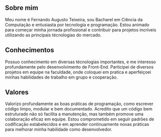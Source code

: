 ## Sobre mim
Meu nome é Fernando Augusto Teixeira, sou Bacharel em Ciência da Computação e entusiasta por tecnologia e programação. Estou animado para começar minha jornada profissional e contribuir para projetos incríveis utilizando as principais técnologias do mercado.

## Conhecimentos
Possuo conhecimento em diversas técnologias importantes, e me interesso profundamente pelo desenvolvimento de Front-End. Participei de diversos projetos em equipe na faculdade, onde coloquei em pratica e aperfeiçoei minhas habilidades de trabalho em grupo e cooperação.

## Valores
Valorizo profundamente as boas práticas de programação, como escrever código limpo, modular e bem documentado. Acredito que um código bem estruturado não só facilita a manutenção, mas também promove uma colaboração eficaz em equipe. Estou comprometido em seguir padrões de codificação estabelecidos e em aprender continuamente novas práticas para melhorar minha habilidade como desenvolvedor.


<!--
**Feraugtei/Feraugtei** is a ✨ _special_ ✨ repository because its `README.md` (this file) appears on your GitHub profile.

Here are some ideas to get you started:

- 🔭 I’m currently working on ...
- 🌱 I’m currently learning ...
- 👯 I’m looking to collaborate on ...
- 🤔 I’m looking for help with ...
- 💬 Ask me about ...
- 📫 How to reach me: ...
- 😄 Pronouns: ...
- ⚡ Fun fact: ...
-->
